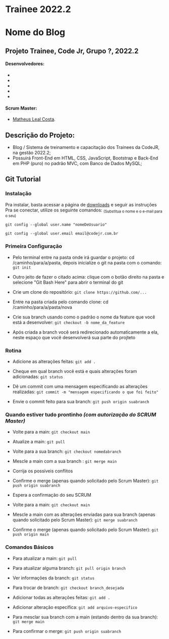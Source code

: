 # **Trainee 2022.2**

# **Nome do Blog**

## **Projeto Trainee, Code Jr, Grupo ?, 2022.2**

#### Desenvolvedores:

*
*
*
*
*

#### Scrum Master:

* [Matheus Leal Costa](https://github.com/...).





## Descrição do Projeto:

* Blog / Sistema de treinamento e capacitação dos Trainees da CodeJR, na gestão 2022.2;
* Possuirá Front-End em HTML, CSS, JavaScript, Bootstrap e Back-End em PHP (puro) no padrão MVC, com Banco de Dados MySQL;





## Git Tutorial

### Instalação

Pra instalar, basta acessar a página de [downloads](https://git-scm.com/downloads) e seguir as instruções\
Pra se conectar, utilize os seguinte comandos: <sub>(Substitua o nome e o e-mail para o seu)<sub/>
```
git config --global user.name "nomeDeUsuario"
```
```
git config --global user.email email@codejr.com.br
```



### Primeira Configuração

* Pelo terminal entre na pasta onde irá guardar o projeto: cd /caminho/para/a/pasta, depois inicialize o git na pasta com o comando: `git init`

* Outro jeito de fazer o citado acima: clique com o botão direito na pasta e selecione "Git Bash Here" para abrir o terminal do git

* Crie um clone do repositório: `git clone https://github.com/...`

* Entre na pasta criada pelo comando clone: cd /caminho/para/a/pasta/nova

* Crie sua branch usando como o padrão o nome da feature que você está a desenvolver: `git checkout -b nome_da_feature`

* Após criada a branch você será redirecionado automaticamente a ela, neste espaço que você desenvolverá sua parte do projteto




### Rotina

* Adicione as alterações feitas: `git add .`

* Cheque em qual branch você está e quais alterações foram adicionadas: `git status`

* Dê um commit com uma mensagem especificando as alterações realizadas: `git commit -m "mensagem especificando o que foi feito"`

* Envie o commit feito para sua branch: `git push origin suabranch`



### Quando estiver tudo prontinho *(com autorização do SCRUM Master)*

* Volte para a main: `git checkout main`

* Atualize a main: `git pull`

* Volte para a sua branch: `git checkout nomedabranch`

* Mescle a main com a sua branch : `git merge main`

* Corrija os possíveis conflitos

* Confirme o merge (apenas quando solicitado pelo Scrum Master): `git push origin suabranch`

* Espera a confirmação do seu SCRUM

* Volte para a main: `git checkout main`

* Mescle a main com as alterações enviadas para sua branch (apenas quando solicitado pelo Scrum Master): `git merge suabranch`

* Confirme o merge (apenas quando solicitado pelo Scrum Master): `git push origin main`



### Comandos Básicos

* Para atualizar a main: `git pull`

* Para atualizar alguma branch: `git pull origin branch`

* Ver informações da branch: `git status`

* Para trocar de branch: `git checkout branch_desejada`

* Adicionar todas as alterações feitas: `git add .`

* Adicionar alteração específica: `git add arquivo-especifico`

* Para mesclar sua branch com a main (estando dentro da sua branch): `git merge main`

* Para confirmar o merge: `git push origin suabranch`
